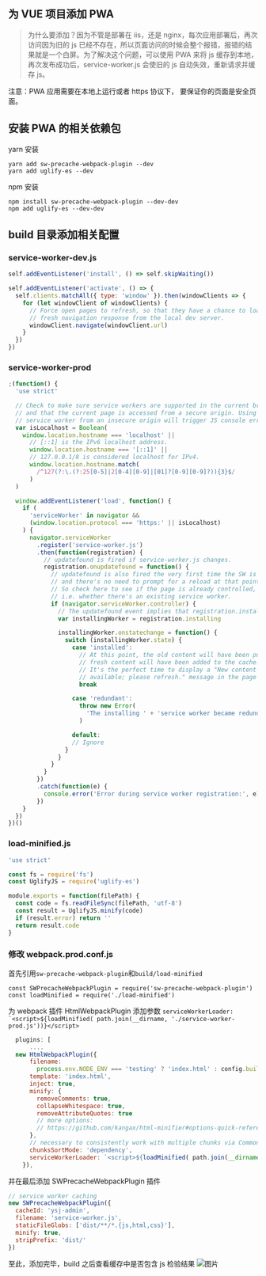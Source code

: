 ## 为 VUE 项目添加 PWA

> 为什么要添加？因为不管是部署在 iis，还是 nginx，每次应用部署后，再次访问因为旧的 js 已经不存在，所以页面访问的时候会整个报错，报错的结果就是一个白屏。为了解决这个问题，可以使用 PWA 来将 js 缓存到本地，再次发布成功后，service-worker.js 会使旧的 js 自动失效，重新请求并缓存 js。

注意：PWA 应用需要在本地上运行或者 https 协议下， 要保证你的页面是安全页面。

## 安装 PWA 的相关依赖包

yarn 安装

```
yarn add sw-precache-webpack-plugin --dev
yarn add uglify-es --dev
```

npm 安装

```
npm install sw-precache-webpack-plugin --dev-dev
npm add uglify-es --dev-dev
```

## build 目录添加相关配置

### service-worker-dev.js

```js
self.addEventListener('install', () => self.skipWaiting())

self.addEventListener('activate', () => {
  self.clients.matchAll({ type: 'window' }).then(windowClients => {
    for (let windowClient of windowClients) {
      // Force open pages to refresh, so that they have a chance to load the
      // fresh navigation response from the local dev server.
      windowClient.navigate(windowClient.url)
    }
  })
})
```

### service-worker-prod

```js
;(function() {
  'use strict'

  // Check to make sure service workers are supported in the current browser,
  // and that the current page is accessed from a secure origin. Using a
  // service worker from an insecure origin will trigger JS console errors.
  var isLocalhost = Boolean(
    window.location.hostname === 'localhost' ||
      // [::1] is the IPv6 localhost address.
      window.location.hostname === '[::1]' ||
      // 127.0.0.1/8 is considered localhost for IPv4.
      window.location.hostname.match(
        /^127(?:\.(?:25[0-5]|2[0-4][0-9]|[01]?[0-9][0-9]?)){3}$/
      )
  )

  window.addEventListener('load', function() {
    if (
      'serviceWorker' in navigator &&
      (window.location.protocol === 'https:' || isLocalhost)
    ) {
      navigator.serviceWorker
        .register('service-worker.js')
        .then(function(registration) {
          // updatefound is fired if service-worker.js changes.
          registration.onupdatefound = function() {
            // updatefound is also fired the very first time the SW is installed,
            // and there's no need to prompt for a reload at that point.
            // So check here to see if the page is already controlled,
            // i.e. whether there's an existing service worker.
            if (navigator.serviceWorker.controller) {
              // The updatefound event implies that registration.installing is set
              var installingWorker = registration.installing

              installingWorker.onstatechange = function() {
                switch (installingWorker.state) {
                  case 'installed':
                    // At this point, the old content will have been purged and the
                    // fresh content will have been added to the cache.
                    // It's the perfect time to display a "New content is
                    // available; please refresh." message in the page's interface.
                    break

                  case 'redundant':
                    throw new Error(
                      'The installing ' + 'service worker became redundant.'
                    )

                  default:
                  // Ignore
                }
              }
            }
          }
        })
        .catch(function(e) {
          console.error('Error during service worker registration:', e)
        })
    }
  })
})()
```

### load-minified.js

```js
'use strict'

const fs = require('fs')
const UglifyJS = require('uglify-es')

module.exports = function(filePath) {
  const code = fs.readFileSync(filePath, 'utf-8')
  const result = UglifyJS.minify(code)
  if (result.error) return ''
  return result.code
}
```

### 修改 webpack.prod.conf.js

首先引用`sw-precache-webpack-plugin`和`build/load-minified`

```
const SWPrecacheWebpackPlugin = require('sw-precache-webpack-plugin')
const loadMinified = require('./load-minified')
```

为 webpack 插件 HtmlWebpackPlugin 添加参数 `` serviceWorkerLoader: `<script>${loadMinified( path.join(__dirname, './service-worker-prod.js'))}</script> ``

```js
  plugins: [
      ....
  new HtmlWebpackPlugin({
      filename:
        process.env.NODE_ENV === 'testing' ? 'index.html' : config.build.index,
      template: 'index.html',
      inject: true,
      minify: {
        removeComments: true,
        collapseWhitespace: true,
        removeAttributeQuotes: true
        // more options:
        // https://github.com/kangax/html-minifier#options-quick-reference
      },
      // necessary to consistently work with multiple chunks via CommonsChunkPlugin
      chunksSortMode: 'dependency',
      serviceWorkerLoader: `<script>${loadMinified( path.join(__dirname, './service-worker-prod.js'))}</script>`
    }),
```

并在最后添加 SWPrecacheWebpackPlugin 插件

```js
// service worker caching
new SWPrecacheWebpackPlugin({
  cacheId: 'ysj-admin',
  filename: 'service-worker.js',
  staticFileGlobs: ['dist/**/*.{js,html,css}'],
  minify: true,
  stripPrefix: 'dist/'
})
```

至此，添加完毕，build 之后查看缓存中是否包含 js 检验结果
![图片](https://dn-coding-net-production-pp.qbox.me/a565c7ff-7642-4491-bb5f-4c0da44ae537.png)
